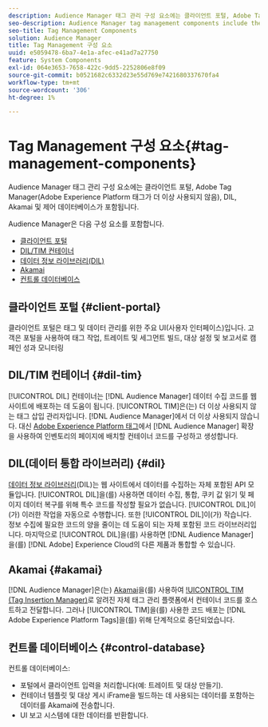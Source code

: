 ```yaml
---
description: Audience Manager 태그 관리 구성 요소에는 클라이언트 포털, Adobe Tag Manager(Adobe Experience Platform Launch을 위해 더 이상 사용되지 않음), DIL, Akamai 및 제어 데이터베이스가 포함됩니다.
seo-description: Audience Manager tag management components include the client portal, Adobe Tag Manager (deprecated in favor of Adobe Experience Platform Launch), DIL, Akamai, and the control database.
seo-title: Tag Management Components
solution: Audience Manager
title: Tag Management 구성 요소
uuid: e5059478-6ba7-4e1a-afec-e41ad7a27750
feature: System Components
exl-id: 064e3653-7658-422c-9dd5-2252806e8f09
source-git-commit: b0521682c6332d23e55d769e7421680337670fa4
workflow-type: tm+mt
source-wordcount: '306'
ht-degree: 1%

---
```


# Tag Management 구성 요소{#tag-management-components}

Audience Manager 태그 관리 구성 요소에는 클라이언트 포털, Adobe Tag Manager(Adobe Experience Platform 태그가 더 이상 사용되지 않음), DIL, Akamai 및 제어 데이터베이스가 포함됩니다.

<!-- 

c_comptag.xml

 -->

Audience Manager은 다음 구성 요소를 포함합니다.

* [클라이언트 포털](../../reference/system-components/components-tag-management.md#client-portal)
* [DIL/TIM 컨테이너](../../reference/system-components/components-tag-management.md#dil-tim)
* [데이터 정보 라이브러리(DIL)](../../reference/system-components/components-tag-management.md#dil)
* [Akamai](../../reference/system-components/components-tag-management.md#akamai)
* [컨트롤 데이터베이스](../../reference/system-components/components-tag-management.md#control-database)

## 클라이언트 포털 {#client-portal}

클라이언트 포털은 태그 및 데이터 관리를 위한 주요 UI(사용자 인터페이스)입니다. 고객은 포털을 사용하여 태그 작업, 트레이트 및 세그먼트 빌드, 대상 설정 및 보고서로 캠페인 성과 모니터링

## DIL/TIM 컨테이너 {#dil-tim}

[!UICONTROL DIL] 컨테이너는 [!DNL Audience Manager] 데이터 수집 코드를 웹 사이트에 배포하는 데 도움이 됩니다. [!UICONTROL TIM]은(는) 더 이상 사용되지 않는 태그 삽입 관리자입니다. [!DNL Audience Manager]에서 더 이상 사용되지 않습니다. 대신 [Adobe Experience Platform 태그](https://experienceleague.adobe.com/docs/experience-platform/tags/extensions/adobe/audience-manager/overview.html)에서 [!DNL Audience Manager] 확장을 사용하여 인벤토리의 페이지에 배치할 컨테이너 코드를 구성하고 생성합니다.

## DIL(데이터 통합 라이브러리) {#dil}

[데이터 정보 라이브러리](../../dil/dil-overview.md)(DIL)는 웹 사이트에서 데이터를 수집하는 자체 포함된 API 모듈입니다. [!UICONTROL DIL]을(를) 사용하면 데이터 수집, 통합, 쿠키 값 읽기 및 페이지 데이터 복구를 위해 특수 코드를 작성할 필요가 없습니다. [!UICONTROL DIL]이(가) 이러한 작업을 자동으로 수행합니다. 또한 [!UICONTROL DIL]이(가) 작습니다. 정보 수집에 필요한 코드의 양을 줄이는 데 도움이 되는 자체 포함된 코드 라이브러리입니다. 마지막으로 [!UICONTROL DIL]을(를) 사용하면 [!DNL Audience Manager]을(를) [!DNL Adobe] Experience Cloud의 다른 제품과 통합할 수 있습니다.

## Akamai {#akamai}

[!DNL Audience Manager]은(는) [Akamai](https://www.akamai.com/us/en/about/)을(를) 사용하여 [!UICONTROL TIM (Tag Insertion Manager)](으)로 알려진 자체 태그 관리 플랫폼에서 컨테이너 코드를 호스트하고 전달합니다. 그러나 [!UICONTROL TIM]을(를) 사용한 코드 배포는 [!DNL Adobe Experience Platform Tags]을(를) 위해 단계적으로 중단되었습니다.

## 컨트롤 데이터베이스 {#control-database}

컨트롤 데이터베이스:

* 포털에서 클라이언트 입력을 처리합니다(예: 트레이트 및 대상 만들기).
* 컨테이너 템플릿 및 대상 게시 iFrame을 빌드하는 데 사용되는 데이터를 포함하는 데이터를 Akamai에 전송합니다.
* UI 보고 시스템에 대한 데이터를 반환합니다.
